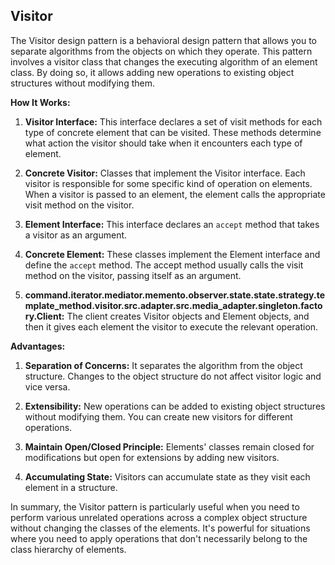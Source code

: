 ## Visitor

The Visitor design pattern is a behavioral design pattern that allows you to separate algorithms from the objects on which they operate. This pattern involves a visitor class that changes the executing algorithm of an element class. By doing so, it allows adding new operations to existing object structures without modifying them.

**How It Works:**

1. **Visitor Interface:** This interface declares a set of visit methods for each type of concrete element that can be visited. These methods determine what action the visitor should take when it encounters each type of element.

2. **Concrete Visitor:** Classes that implement the Visitor interface. Each visitor is responsible for some specific kind of operation on elements. When a visitor is passed to an element, the element calls the appropriate visit method on the visitor.

3. **Element Interface:** This interface declares an `accept` method that takes a visitor as an argument.

4. **Concrete Element:** These classes implement the Element interface and define the `accept` method. The accept method usually calls the visit method on the visitor, passing itself as an argument.

5. **command.iterator.mediator.memento.observer.state.state.strategy.template_method.visitor.src.adapter.src.media_adapter.singleton.factory.Client:** The client creates Visitor objects and Element objects, and then it gives each element the visitor to execute the relevant operation.

**Advantages:**

1. **Separation of Concerns:** It separates the algorithm from the object structure. Changes to the object structure do not affect visitor logic and vice versa.

2. **Extensibility:** New operations can be added to existing object structures without modifying them. You can create new visitors for different operations.

3. **Maintain Open/Closed Principle:** Elements' classes remain closed for modifications but open for extensions by adding new visitors.

4. **Accumulating State:** Visitors can accumulate state as they visit each element in a structure.

In summary, the Visitor pattern is particularly useful when you need to perform various unrelated operations across a complex object structure without changing the classes of the elements. It's powerful for situations where you need to apply operations that don't necessarily belong to the class hierarchy of elements.